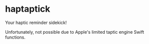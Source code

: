 # haptaptick
Your haptic reminder sidekick!

Unfortunately, not possible due to Apple's limited taptic engine Swift functions. 

